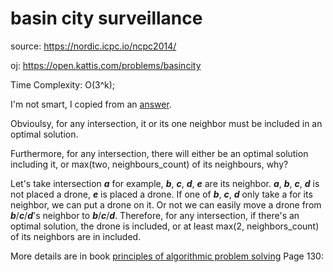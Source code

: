 # basin city surveillance
source: https://nordic.icpc.io/ncpc2014/

oj: https://open.kattis.com/problems/basincity

Time Complexity: O(3^k);

I'm not smart, I copied from an [answer](https://github.com/AlexDevyatov/ACM-Contests-Data/blob/7cac551ab9622bf01925a5e4c735bc3e0fc0a471/NCPC/2014/ncpc2014/basincity/submissions/accepted/marek.cpp).

Obvioulsy, for any intersection, it or its one neighbor must be included in an optimal solution.

Furthermore, for any intersection, there will either be an optimal solution including it, or max(two, neighbours_count) of its neighbours, why?

Let's take intersection ***a*** for example, ***b***, ***c***, ***d***, ***e*** are its neighbor. ***a***, ***b***, ***c***, ***d*** is not placed a drone, ***e*** is placed a drone. If one of ***b***, ***c***, ***d*** only take a for its neighbor, we can put a drone on it. Or not we can easily move a drone from ***b***/***c***/***d***'s neighbor to ***b***/***c***/***d***. Therefore, for any intersection, if there's an optimal solution, the drone is included, or at least max(2, neighbors_count) of its neighbors are in included.

More details are in book [principles of algorithmic problem solving](https://www.csc.kth.se/~jsannemo/slask/main.pdf) Page 130:

